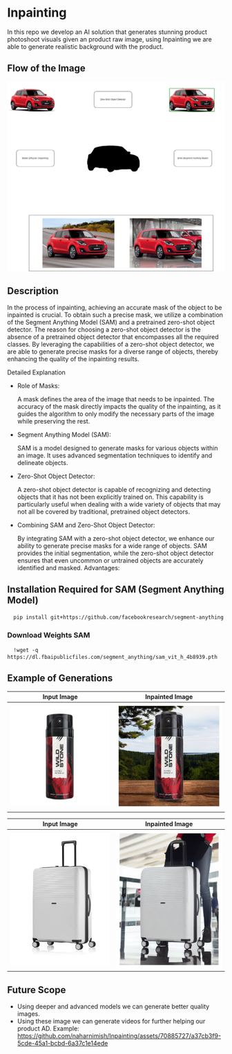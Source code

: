 # Inpainting
In this repo we develop an AI solution that generates stunning product photoshoot visuals given an product raw image, using Inpainting we are able to generate realistic background with the product.

## Flow of the Image
<img src="asset/Flow of image.png"/>

## Description
In the process of inpainting, achieving an accurate mask of the object to be inpainted is crucial. To obtain such a precise mask, we utilize a combination of the Segment Anything Model (SAM) and a pretrained zero-shot object detector. The reason for choosing a zero-shot object detector is the absence of a pretrained object detector that encompasses all the required classes. By leveraging the capabilities of a zero-shot object detector, we are able to generate precise masks for a diverse range of objects, thereby enhancing the quality of the inpainting results.

Detailed Explanation

- Role of Masks:

  A mask defines the area of the image that needs to be inpainted.
  The accuracy of the mask directly impacts the quality of the inpainting, as it guides the algorithm to only modify the necessary parts of the image while preserving the rest.

- Segment Anything Model (SAM):

  SAM is a model designed to generate masks for various objects within an image.
  It uses advanced segmentation techniques to identify and delineate objects.

- Zero-Shot Object Detector:

  A zero-shot object detector is capable of recognizing and detecting objects that it has not been explicitly trained on.
  This capability is particularly useful when dealing with a wide variety of objects that may not all be covered by traditional, pretrained object detectors.
  
- Combining SAM and Zero-Shot Object Detector:

  By integrating SAM with a zero-shot object detector, we enhance our ability to generate precise masks for a wide range of objects.
  SAM provides the initial segmentation, while the zero-shot object detector ensures that even uncommon or untrained objects are accurately identified and masked.
  Advantages:

## Installation Required for SAM (Segment Anything Model)

```bash
  pip install git+https://github.com/facebookresearch/segment-anything.git
```
### Download Weights SAM
```
  !wget -q https://dl.fbaipublicfiles.com/segment_anything/sam_vit_h_4b8939.pth
```

## Example of Generations

| Input Image | Inpainted Image |
|:-----------:|:---------------:|
|  <img src="data/perfume.jpg" width="500"/>| <img src="results/perfume_bottle/perfume_generated.png" width="500"/>|

| Input Image | Inpainted Image |
|:-----------:|:---------------:|
|  <img src="data/suitcase.jpg" width="500"/>| <img src="results/suitcase/suitcase_gen_1.png" width="500"/>|

## Future Scope
- Using deeper and advanced models we can generate better quality images.
- Using these image we can generate videos for further helping our product AD.
  Example:
  https://github.com/naharnimish/Inpainting/assets/70885727/a37cb3f9-5cde-45a1-bcbd-6a37c1e14ede
  
